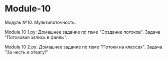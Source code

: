 # Module-10
Модуль №10. Мультипоточность.

Module 10 1.py: Домашнее задание по теме "Создание потоков". Задача "Потоковая запись в файлы".

Module 10 2.py: Домашнее задание по теме "Потоки на классах". Задача "За честь и отвагу!"
